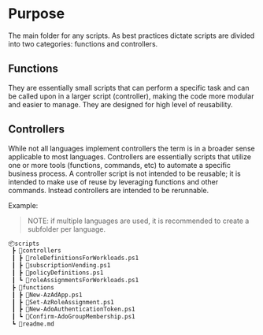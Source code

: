 # Purpose

The main folder for any scripts. As best practices dictate scripts are divided
into two categories: functions and controllers.

## Functions

They are essentially small scripts that can perform a specific task and can be
called upon in a larger script (controller), making the code more modular and
easier to manage. They are designed for high level of reusability.

## Controllers

While not all languages implement controllers the term is in a broader sense
applicable to most languages. Controllers are essentially scripts that utilize
one or more tools (functions, commands, etc) to automate a specific business
process. A controller script is not intended to be reusable; it is intended to
make use of reuse by leveraging functions and other commands. Instead
controllers are intended to be rerunnable.

Example:

> NOTE: if multiple languages are used, it is recommended to create a subfolder
> per language.

```html
📦scripts
 ┣ 📂controllers
 ┃ ┣ 📜roleDefinitionsForWorkloads.ps1
 ┃ ┣ 📜subscriptionVending.ps1
 ┃ ┣ 📜policyDefinitions.ps1
 ┃ ┗ 📜roleAssignmentsForWorkloads.ps1
 ┣ 📂functions
 ┃ ┣ 📜New-AzAdApp.ps1
 ┃ ┣ 📜Set-AzRoleAssignment.ps1
 ┃ ┣ 📜New-AdoAuthenticationToken.ps1
 ┃ ┗ 📜Confirm-AdoGroupMembership.ps1
 ┗ 📜readme.md
```
